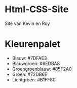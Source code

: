 # Html-CSS-Site
Site van Kevin en Roy

# Kleurenpalet
- Blauw:            #7DFAE3
- Blauwgroen:       #6EDBA8
- Groengroenblauw:  #85F2A0
- Groen:            #72DB6E
- Lichtgroen:       #B1FF80